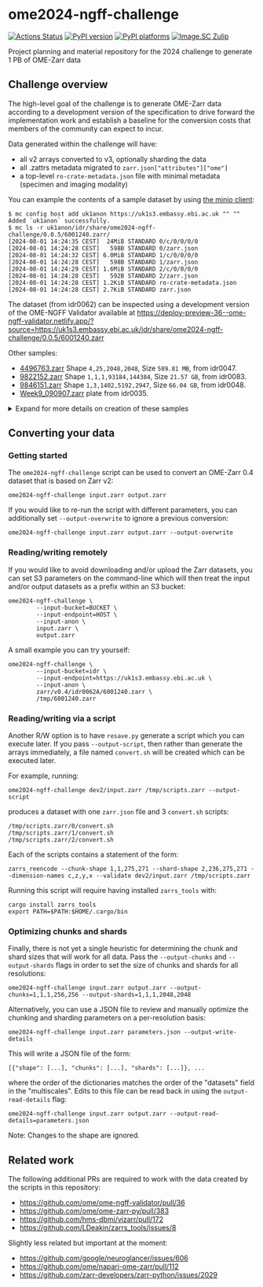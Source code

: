 # ome2024-ngff-challenge

[![Actions Status][actions-badge]][actions-link]
[![PyPI version][pypi-version]][pypi-link]
[![PyPI platforms][pypi-platforms]][pypi-link]
[![Image.SC Zulip][zulip-badge]][zulip-link]

<!-- SPHINX-START -->

<!-- prettier-ignore-start -->
[actions-badge]:            https://github.com/ome/ome2024-ngff-challenge/workflows/CI/badge.svg
[actions-link]:             https://github.com/ome/ome2024-ngff-challenge/actions
[conda-badge]:              https://img.shields.io/conda/vn/conda-forge/ome2024-ngff-challenge
[conda-link]:               https://github.com/conda-forge/ome2024-ngff-challenge-feedstock
[github-discussions-badge]: https://img.shields.io/static/v1?label=Discussions&message=Ask&color=blue&logo=github
[github-discussions-link]:  https://github.com/ome/ome2024-ngff-challenge/discussions
[pypi-link]:                https://pypi.org/project/ome2024-ngff-challenge/
[pypi-platforms]:           https://img.shields.io/pypi/pyversions/ome2024-ngff-challenge
[pypi-version]:             https://img.shields.io/pypi/v/ome2024-ngff-challenge
[rtd-badge]:                https://readthedocs.org/projects/ome2024-ngff-challenge/badge/?version=latest
[rtd-link]:                 https://ome2024-ngff-challenge.readthedocs.io/en/latest/?badge=latest
[zulip-badge]:              https://img.shields.io/badge/zulip-join_chat-brightgreen.svg
[zulip-link]:               https://imagesc.zulipchat.com/#narrow/stream/328251-NGFF

<!-- prettier-ignore-end -->

Project planning and material repository for the 2024 challenge to generate 1 PB
of OME-Zarr data

## Challenge overview

The high-level goal of the challenge is to generate OME-Zarr data according to a
development version of the specification to drive forward the implementation
work and establish a baseline for the conversion costs that members of the
community can expect to incur.

Data generated within the challenge will have:

- all v2 arrays converted to v3, optionally sharding the data
- all .zattrs metadata migrated to `zarr.json["attributes"]["ome"]`
- a top-level `ro-crate-metadata.json` file with minimal metadata (specimen and
  imaging modality)

You can example the contents of a sample dataset by using
[the minio client](https://github.com/minio/mc):

```
$ mc config host add uk1anon https://uk1s3.embassy.ebi.ac.uk "" ""
Added `uk1anon` successfully.
$ mc ls -r uk1anon/idr/share/ome2024-ngff-challenge/0.0.5/6001240.zarr/
[2024-08-01 14:24:35 CEST]  24MiB STANDARD 0/c/0/0/0/0
[2024-08-01 14:24:28 CEST]   598B STANDARD 0/zarr.json
[2024-08-01 14:24:32 CEST] 6.0MiB STANDARD 1/c/0/0/0/0
[2024-08-01 14:24:28 CEST]   598B STANDARD 1/zarr.json
[2024-08-01 14:24:29 CEST] 1.6MiB STANDARD 2/c/0/0/0/0
[2024-08-01 14:24:28 CEST]   592B STANDARD 2/zarr.json
[2024-08-01 14:24:28 CEST] 1.2KiB STANDARD ro-crate-metadata.json
[2024-08-01 14:24:28 CEST] 2.7KiB STANDARD zarr.json
```

The dataset (from idr0062) can be inspected using a development version of the
OME-NGFF Validator available at
<https://deploy-preview-36--ome-ngff-validator.netlify.app/?source=https://uk1s3.embassy.ebi.ac.uk/idr/share/ome2024-ngff-challenge/0.0.5/6001240.zarr>

Other samples:

- [4496763.zarr](https://deploy-preview-36--ome-ngff-validator.netlify.app/?source=https://uk1s3.embassy.ebi.ac.uk/idr/share/ome2024-ngff-challenge/4496763.zarr)
  Shape `4,25,2048,2048`, Size `589.81 MB`, from idr0047.
- [9822152.zarr](https://deploy-preview-36--ome-ngff-validator.netlify.app/?source=https://uk1s3.embassy.ebi.ac.uk/idr/share/ome2024-ngff-challenge/0.0.5/9822152.zarr)
  Shape `1,1,1,93184,144384`, Size `21.57 GB`, from idr0083.
- [9846151.zarr](https://deploy-preview-36--ome-ngff-validator.netlify.app/?source=https://uk1s3.embassy.ebi.ac.uk/idr/share/ome2024-ngff-challenge/0.0.5/9846151.zarr)
  Shape `1,3,1402,5192,2947`, Size `66.04 GB`, from idr0048.
- [Week9_090907.zarr](https://deploy-preview-36--ome-ngff-validator.netlify.app/?source=https://uk1s3.embassy.ebi.ac.uk/idr/share/ome2024-ngff-challenge/0.0.5/idr0035/Week9_090907.zarr)
  plate from idr0035.

 <details><summary>Expand for more details on creation of these samples</summary>

<hr>

`4496763.json` was created with ome2024-ngff-challenge commit `0e1809bf3b`.

First the config details were generated with:

```
$ ome2024-ngff-challenge --input-bucket=idr --input-endpoint=https://uk1s3.embassy.ebi.ac.uk --input-anon zarr/v0.4/idr0047A/4496763.zarr params_4496763.json --output-write-details
```

The `params_4496763.json` file was edited to set "shards" to:
`[4, 1, sizeY, sizeX]` for each pyramid resolution to create a single shard for
each Z section.

```
# params_4496763.json
[{"shape": [4, 25, 2048, 2048], "chunks": [1, 1, 2048, 2048], "shards": [4, 1, 2048, 2048]}, {"shape": [4, 25, 1024, 1024], "chunks": [1, 1, 1024, 1024], "shards": [4, 1, 1024, 1024]}, {"shape": [4, 25, 512, 512], "chunks": [1, 1, 512, 512], "shards": [4, 1, 512, 512]}, {"shape": [4, 25, 256, 256], "chunks": [1, 1, 256, 256], "shards": [4, 1, 256, 256]}, {"shape": [4, 25, 128, 128], "chunks": [1, 1, 128, 128], "shards": [4, 1, 128, 128]}, {"shape": [4, 25, 64, 64], "chunks": [1, 1, 64, 64], "shards": [4, 1, 64, 64]}]
```

This was then used to run the conversion:

```
ome2024-ngff-challenge --input-bucket=idr --input-endpoint=https://uk1s3.embassy.ebi.ac.uk --input-anon zarr/v0.4/idr0047A/4496763.zarr 4496763.zarr --output-read-details params_4496763.json
```

<hr>

`9822152.zarr` was created with ome2024-ngff-challenge commit `f17a6de963`.

The chunks and shard shapes are specified to be the same for all resolution
levels. This is required since the smaller resolution levels of the source image
at
https://ome.github.io/ome-ngff-validator/?source=https://uk1s3.embassy.ebi.ac.uk/idr/zarr/v0.4/idr0083A/9822152.zarr
have chunks that correspond to the resolution shape, e,g, `1,1,1,91,141` and
this will fail to convert using a shard shape of `1,1,1,4096,4096`.

Took 34 minutes to run conversion with this command:

```
$ ome2024-ngff-challenge --input-bucket=idr --input-endpoint=https://uk1s3.embassy.ebi.ac.uk --input-anon zarr/v0.4/idr0083A/9822152.zarr 9822152.zarr --output-shards=1,1,1,4096,4096 --output-chunks=1,1,1,1024,1024 --log debug
```

<hr>

Took 9 hours to run this conversion:

```
$ ome2024-ngff-challenge 9846151.zarr/0 will/9846151_2D_chunks_3.zarr --output-shards=1,1,1,4096,4096 --output-chunks=1,1,1,1024,1024 --log debug
```

<hr>

Plate conversion, took 19 minutes, choosing a shard size that contained a whole
image. Image shape is `1,3,1,1024,1280`.

```
$ ome2024-ngff-challenge --input-bucket=bia-integrator-data --input-endpoint=https://uk1s3.embassy.ebi.ac.uk --input-anon S-BIAD847/0762bf96-4f01-454d-9b13-5c8438ea384f/0762bf96-4f01-454d-9b13-5c8438ea384f.zarr /data/will/idr0035/Week9_090907.zarr --output-shards=1,3,1,1024,2048 --output-chunks=1,1,1,1024,1024 --log debug
```

 </details>

## Converting your data

### Getting started

The `ome2024-ngff-challenge` script can be used to convert an OME-Zarr 0.4
dataset that is based on Zarr v2:

```
ome2024-ngff-challenge input.zarr output.zarr
```

If you would like to re-run the script with different parameters, you can
additionally set `--output-overwrite` to ignore a previous conversion:

```
ome2024-ngff-challenge input.zarr output.zarr --output-overwrite
```

### Reading/writing remotely

If you would like to avoid downloading and/or upload the Zarr datasets, you can
set S3 parameters on the command-line which will then treat the input and/or
output datasets as a prefix within an S3 bucket:

```
ome2024-ngff-challenge \
        --input-bucket=BUCKET \
        --input-endpoint=HOST \
        --input-anon \
        input.zarr \
        output.zarr
```

A small example you can try yourself:

```
ome2024-ngff-challenge \
        --input-bucket=idr \
        --input-endpoint=https://uk1s3.embassy.ebi.ac.uk \
        --input-anon \
        zarr/v0.4/idr0062A/6001240.zarr \
        /tmp/6001240.zarr
```

### Reading/writing via a script

Another R/W option is to have `resave.py` generate a script which you can
execute later. If you pass `--output-script`, then rather than generate the
arrays immediately, a file named `convert.sh` will be created which can be
executed later.

For example, running:

```
ome2024-ngff-challenge dev2/input.zarr /tmp/scripts.zarr --output-script
```

produces a dataset with one `zarr.json` file and 3 `convert.sh` scripts:

```
/tmp/scripts.zarr/0/convert.sh
/tmp/scripts.zarr/1/convert.sh
/tmp/scripts.zarr/2/convert.sh
```

Each of the scripts contains a statement of the form:

```
zarrs_reencode --chunk-shape 1,1,275,271 --shard-shape 2,236,275,271 --dimension-names c,z,y,x --validate dev2/input.zarr /tmp/scripts.zarr
```

Running this script will require having installed `zarrs_tools` with:

```
cargo install zarrs_tools
export PATH=$PATH:$HOME/.cargo/bin
```

### Optimizing chunks and shards

Finally, there is not yet a single heuristic for determining the chunk and shard
sizes that will work for all data. Pass the `--output-chunks` and
`--output-shards` flags in order to set the size of chunks and shards for all
resolutions:

```
ome2024-ngff-challenge input.zarr output.zarr --output-chunks=1,1,1,256,256 --output-shards=1,1,1,2048,2048
```

Alternatively, you can use a JSON file to review and manually optimize the
chunking and sharding parameters on a per-resolution basis:

```
ome2024-ngff-challenge input.zarr parameters.json --output-write-details
```

This will write a JSON file of the form:

```
[{"shape": [...], "chunks": [...], "shards": [...]}, ...
```

where the order of the dictionaries matches the order of the "datasets" field in
the "multiscales". Edits to this file can be read back in using the
`output-read-details` flag:

```
ome2024-ngff-challenge input.zarr output.zarr --output-read-details=parameters.json
```

Note: Changes to the shape are ignored.

## Related work

The following additional PRs are required to work with the data created by the
scripts in this repository:

- https://github.com/ome/ome-ngff-validator/pull/36
- https://github.com/ome/ome-zarr-py/pull/383
- https://github.com/hms-dbmi/vizarr/pull/172
- https://github.com/LDeakin/zarrs_tools/issues/8

Slightly less related but important at the moment:

- https://github.com/google/neuroglancer/issues/606
- https://github.com/ome/napari-ome-zarr/pull/112
- https://github.com/zarr-developers/zarr-python/issues/2029
